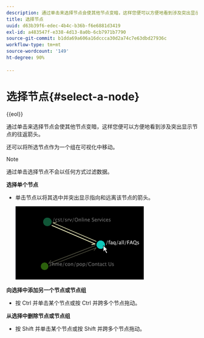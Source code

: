 ```yaml
---
description: 通过单击来选择节点会使其他节点变暗，这样您便可以方便地看到涉及突出显示节点的往返箭头。
title: 选择节点
uuid: d63b39f6-edec-4b4c-b36b-f6e6881d3419
exl-id: a483547f-e338-4d13-8a0b-6cb7971b7790
source-git-commit: b1dda69a606a16dccca30d2a74c7e63dbd27936c
workflow-type: tm+mt
source-wordcount: '149'
ht-degree: 90%

---
```


# 选择节点{#select-a-node}

{{eol}}

通过单击来选择节点会使其他节点变暗，这样您便可以方便地看到涉及突出显示节点的往返箭头。

还可以将所选节点作为一个组在可视化中移动。

>[!NOTE]
>
>通过单击选择节点不会以任何方式过滤数据。

**选择单个节点**

* 单击节点以将其选中并突出显示指向和远离该节点的箭头。

   ![](assets/vis_2DProcessMap_SelectNode.png)

**向选择中添加另一个节点或节点组**

* 按 Ctrl 并单击某个节点或按 Ctrl 并跨多个节点拖动。

**从选择中删除节点或节点组**

* 按 Shift 并单击某个节点或按 Shift 并跨多个节点拖动。
